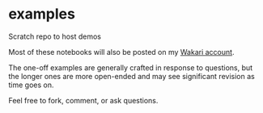 examples
========

Scratch repo to host demos

Most of these notebooks will also be posted on my [Wakari
account](https://www.wakari.io/sharing/bundle/kpsfire/datetime_axis).

The one-off examples are generally crafted in response to questions,
but the longer ones are more open-ended and may see significant
revision as time goes on.

Feel free to fork, comment, or ask questions.
